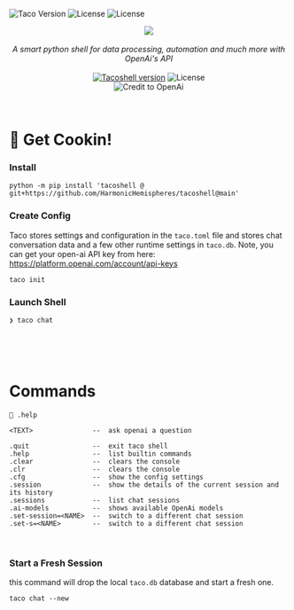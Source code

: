 
![Taco Version](https://img.shields.io/badge/Taco-0.1.0-black?color=black&style=for-the-badge)
![License](https://img.shields.io/badge/License-MIT-black?color=black&style=for-the-badge)
![License](https://img.shields.io/badge/Python-3.8+-MIT?color=black&style=for-the-badge&logo=Python)

<center>
</center>

<p align="center">
    <img src="./art/0.1_wallpaper.jpg" />
    <br />
    <br />
    <i>
    A smart python shell for data processing, automation and much more with OpenAi's API
    </i>
    <br />
    <br />
    <a href="https://github.com/HarmonicHemispheres/tacoshell">
    <img
        src="https://img.shields.io/badge/🌮 Taco-0.1.0-black?color=black&style=flat-square"
        alt="Tacoshell version"
    /></a>
    <img
        src="https://img.shields.io/badge/License-MIT-black?color=black&style=flat-square"
        alt="License"/>
    <br>
    <img
        src="https://img.shields.io/badge/Powered By OpenAi-black?color=black&style=for-the-badge&logo=OpenAi"
        alt="Credit to OpenAi"/>
 
</p>


<br>

# 🌮 Get Cookin!
### Install
```
python -m pip install 'tacoshell @ git+https://github.com/HarmonicHemispheres/tacoshell@main'
```

### Create Config
Taco stores settings and configuration in the `taco.toml` file and stores chat conversation data and a few other runtime settings in `taco.db`. Note, you can get your open-ai API key from here: https://platform.openai.com/account/api-keys
```
taco init
```

### Launch Shell
```
❯ taco chat
```


<br>
<br>
<br>

# Commands

```
🌮 .help

<TEXT>               --  ask openai a question

.quit                --  exit taco shell
.help                --  list builtin commands
.clear               --  clears the console
.clr                 --  clears the console
.cfg                 --  show the config settings
.session             --  show the details of the current session and its history
.sessions            --  list chat sessions
.ai-models           --  shows available OpenAi models
.set-session=<NAME>  --  switch to a different chat session
.set-s=<NAME>        --  switch to a different chat session
```

<br>

### Start a Fresh Session
this command will drop the local `taco.db` database and start a fresh one.
```
taco chat --new
```